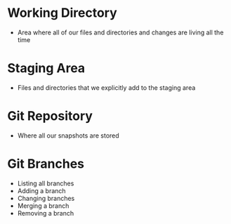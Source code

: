 # Working Directory 
* Area where all of our files and directories and changes are living all the time  

# Staging Area 
* Files and directories that we explicitly add to the staging area 

# Git Repository 
* Where all our snapshots are stored 


# Git Branches

* Listing all branches
* Adding a branch 
* Changing branches
* Merging a branch 
* Removing a branch 
 

